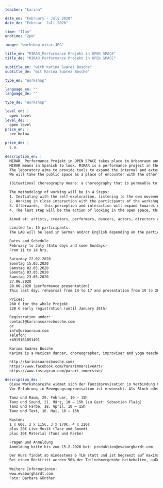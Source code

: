 ```yaml
---
teacher: "karina"

date_en: "February - July 2020"
date_de: "Februar  Juli 2020"

time: "11am"
endtime: "2pm" 

image: "workshop-mirar.JPG"

title_en: "MIRAR_Performance Projekt in OPEN SPACE"
title_de: "MIRAR_Performance Projekt in OPEN SPACE"

subtitle_en: "with Karina Suárez Bosche"
subtitle_de: "mit Karina Suárez Bosche"

type_en: "Workshop"

language_en: ""
language_de: ""

type_de: "Workshop"

level_en: |
  open level    
level_de: |
  open level  
price_en: |
  see below
  
price_de: |
  s.u.  
  
description_en: |
  MIRAR_ Performance Projekt in OPEN SPACE takes place in Urbanraum and in the square of Hermannplatz in Berlin.  
  MIRAR means in Spanish to look. MIRAR is a performance project in the form of a laboratory that reflects on the human condition of loneliness in contemporary society. Working in a dance studio and later in the public space, we will generate minimal performative actions that interfere in the personal space of the passerby.  
  The laboratory aims to provide tools to expand the internal and external perception (Socio-cultural-geographical-perception): What happens in my social/geographic context? Where and with whom I am? With whom do I co-exist?  
  We will take the public space as a place of encounter with the other and as a natural setting for performative actions. Working on improvisation and somatic principles (with somatic methods), a situational choreography will be developed to be presented at the end of the Workshop.  

  (Situational choreography means: a choreography that is permeable to a specific social context and reacts to a spontaneous public.)  

  The methodology of working will be in 4 Steps:  
  1. Initiating with the self-exploration, listening to the own movement, developing the own creativity.   
  2. Working in close interaction with the participants of the workshop: improvisation exercises with eyes contact and body-work to develop a group feeling.   
  3. Afterwards,  this perception and interaction will expand towards open and public space, inhabiting spaces as scenarios. We will construct images of the body in space, composing with the single body and its position in it.   
  4. The last step will be the action of looking in the open space, through the method of participating observation. We will observe, listen and write; echoing sensitive experiences into the body and then constructing performative actions that seek closeness with people.  

  Aimed at: artists, creators, performers, dancers, actors, directors and to all people with all kind of bodies with an interest in the performance and its expansion in the public space. No knowledge in performance or dance is needed.  

  Limited to: 15 participants.
  The LAB will be lead in German and/or English depending on the participators.  

  Dates and Schedule  
  February to July (Saturdays and some Sundays)  
  From 11 to 14 hrs.  

  Saturday 22.02.2020
  Sonntag 15.03.2020
  Samstag 02.05.2020
  Sonntag 03.05.2020
  Samstag 23.05.2020
  27.06.2020 
  28.06.2020 (performance presentation)
  This last day: rehearsal from 14 to 17 and presentation from 19 to 20hrs.  

  Prices:
  260 € for the whole Projekt  
  220 € early registration (until January 26th)  

  Registration under:  
  contact@karinasuarezbosche.com  
  or  
  info@urbanraum.com  
  Telefon:  
  +4915161891491  

  Karina Suárez Bosche  
  Karina is a Mexican dancer, choreographer, improviser and yoga teacher with German roots. She received a Master´s degree in Choreography at the Hochschulübergreifendes Zentrum Tanz Berlin (2014). 2015 co-founder (Andrea Krohn, Cheng Ting-Chen) and director of #PARARImmersiveArt touring in Taiwan, China, Norway, Mexico and Germany. She teaches worldwide Workshops like: MIRAR Laboratory, Presence and Improvisation through Somatic Principles and Creative Movement through Yoga. She works with dance and movement in a wieder spectrum than just professional dance, teaching and working with different bodies and experiences. Currently projects: "Cuerpo Minimo" solo performance and "Im Spiegel roter Fische" with the initiative #Tanzfähig.    

  http://karinasuarezbosche.com/  
  https://www.facebook.com/PararImmersiveArt/  
  https://www.instagram.com/parart_immersive/

description_de: |
  Diese Workshopreihe widmet sich der Tanzimprovisation in Verbindung mit anderen künstlerischen Ausdrucksformen aus Bildender Kunst, Musik und Literatur. Wie können sich diese verschiedenen Künste begegnen, ergänzen, herausfordern und neue Spielräume eröffnen?  
  Vor-Erfahrung in Bewegungsimprovisation ist erwünscht. Als Block oder einzeln buchbar.     

  Tanz und Raum, 29. Februar, 10 – 15h   
  Tanz und Sound, 21. März, 10 – 15h (zu Gast: Sebastian Flaig)  
  Tanz und Farbe, 18. April, 10 – 15h   
  Tanz und Text, 16. Mai, 10 – 15h   

  Kosten:   
  1 x 60€, 2 x 115€, 3 x 170€, 4 x 220€  
  plus 20€ Live Musik (Tanz und Sound)  
  plus 10€ Material (Tanz und Farbe)  

  Fragen und Anmeldung  
  Anmeldung bitte bis zum 15.2.2020 bei: produktion@evaburghardt.com 

  Der Kurs findet ab mindestens 6 TLN statt und ist begrenzt auf maximal 16 TLN. Die Anmeldung gilt als verbindlich bei Eingang der 1. Hälfte der Teilnehmergebühr, die 2. Hälfte ist vor Beginn des WS fällig. Bei Ausfall des WS wird der gesamte Betrag zurückerstattet.
  Bei einem Rücktritt werden 50% der Teilnehmergebühr beibehalten, außer es wird eine Ersatzperson gefunden. Für eventuelle Verletzungen haftet jede_r Teilnehmer_in selbst.  
  
  Weitere Informationen:  
  www.evaburghardt.com  
  Foto: Barbara Günther
---
```





